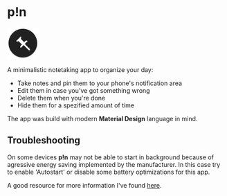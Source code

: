 # p!n
![App Icon](app/src/main/res/mipmap-hdpi/ic_launcher.png)

A minimalistic notetaking app to organize your day:

* Take notes and pin them to your phone's notification area
* Edit them in case you've got something wrong
* Delete them when you're done
* Hide them for a spezified amount of time

The app was build with modern __Material Design__ language in mind.

## Troubleshooting

On some devices __p!n__ may not be able to start in background because of agressive energy saving implemented by the manufacturer.
In this case try to enable 'Autostart' or disable some battery optimizations for this app.

A good resource for more information I've found [here](https://dontkillmyapp.com/).
